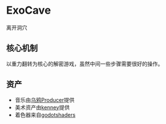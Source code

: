 # ExoCave

离开洞穴

## 核心机制

以重力翻转为核心的解密游戏，虽然中间一些步骤需要很好的操作。


## 资产

- 音乐由[乌鸦Producer](https://space.bilibili.com/10042989)提供
- 美术资产由[kenney](https://www.kenney.nl/assets/series:Pixel%20Platformer?sort=update)提供
- 着色器来自[godotshaders](https://godotshaders.com/)
